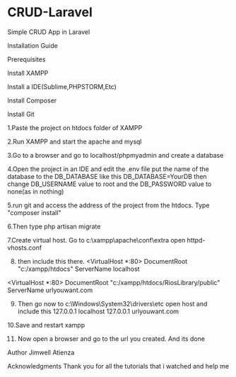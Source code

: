 # CRUD-Laravel
Simple CRUD App in Laravel

Installation Guide

Prerequisites 

Install XAMPP 

Install a IDE(Sublime,PHPSTORM,Etc) 

Install Composer

Install Git

1.Paste the project on htdocs folder of XAMPP 

2.Run XAMPP and start the apache and mysql 

3.Go to a browser and go to localhost/phpmyadmin and create a database 

4.Open the project in an IDE and edit the .env file put the name of the database to the DB_DATABASE like this DB_DATABASE=YourDB then change DB_USERNAME value to root and the DB_PASSWORD value to none(as in nothing)

5.run git and access the address of the project from the htdocs. Type "composer install" 

6.Then type php artisan migrate

7.Create virtual host. Go to c:\xampp\apache\conf\extra open httpd-vhosts.conf

8. then include this there.
   <VirtualHost *:80>
    DocumentRoot "c:/xampp/htdocs"
    ServerName localhost
  </VirtualHost>

  <VirtualHost *:80>
    DocumentRoot "c:/xampp/htdocs/RiosLibrary/public"
    ServerName urlyouwant.com
  </VirtualHost>

9. Then go now to c:\Windows\System32\drivers\etc open host and include this
      127.0.0.1       localhost
      127.0.0.1       urlyouwant.com

10.Save and restart xampp

11. Now open a browser and go to the url you created. And its done

Author Jimwell Atienza

Acknowledgments Thank you for all the tutorials that i watched and help me
